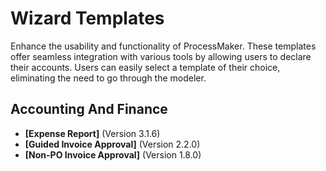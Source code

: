 # Wizard Templates
Enhance the usability and functionality of ProcessMaker. These templates offer seamless integration with various tools by allowing users to declare their accounts. Users can easily select a template of their choice, eliminating the need to go through the modeler.
## Accounting And Finance
- **[Expense Report]** (Version 3.1.6)
- **[Guided Invoice Approval]** (Version 2.2.0)
- **[Non-PO Invoice Approval]** (Version 1.8.0)
